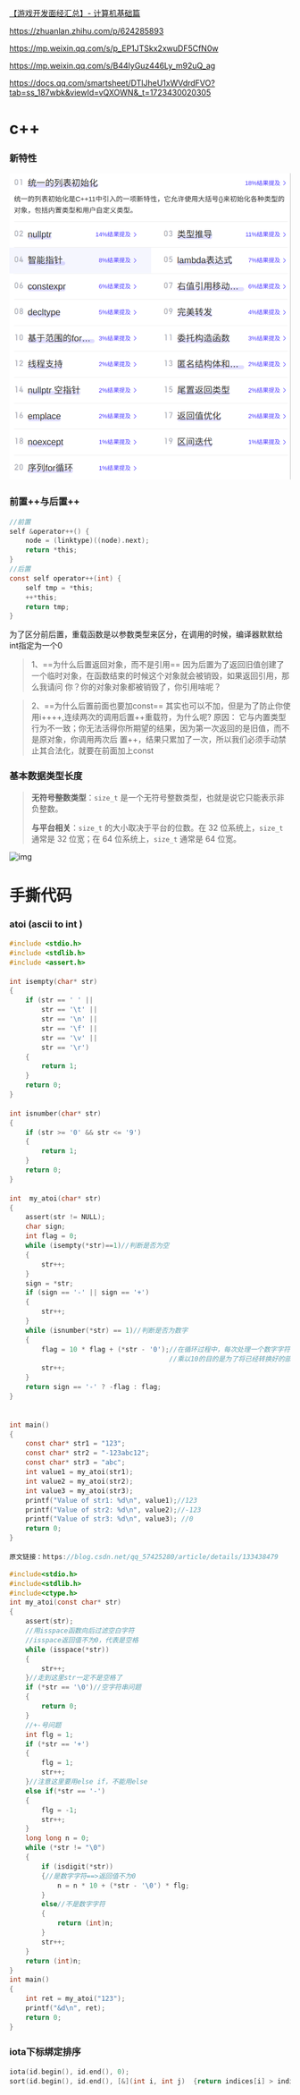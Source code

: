 [【游戏开发面经汇总】- 计算机基础篇](https://zhuanlan.zhihu.com/p/417640759)

https://zhuanlan.zhihu.com/p/624285893

https://mp.weixin.qq.com/s/p_EP1JTSkx2xwuDF5CfN0w

https://mp.weixin.qq.com/s/B44lyGuz446Ly_m92uQ_ag



https://docs.qq.com/smartsheet/DTlJheU1xWVdrdFVO?tab=ss_187wbk&viewId=vQXOWN&_t=1723430020305

# c++

### 新特性

![image-20240706150753137](./img/image-20240706150753137.png)

### 前置++与后置++

```c
//前置
self &operator++() {
    node = (linktype)((node).next);
    return *this;
}
//后置
const self operator++(int) {
    self tmp = *this;
    ++*this;
    return tmp;
}
```

为了区分前后置，重载函数是以参数类型来区分，在调⽤的时候，编译器默默给int指定为⼀个0

> 1、==为什么后置返回对象，⽽不是引⽤==
> 因为后置为了返回旧值创建了⼀个临时对象，在函数结束的时候这个对象就会被销毁，如果返回引⽤，那么我请问
> 你？你的对象对象都被销毁了，你引⽤啥呢？

> 2、==为什么后置前⾯也要加const==
> 其实也可以不加，但是为了防⽌你使⽤i++++,连续两次的调⽤后置++重载符，为什么呢?
> 原因：
> 它与内置类型⾏为不⼀致；你⽆法活得你所期望的结果，因为第⼀次返回的是旧值，⽽不是原对象，你调⽤两次后
> 置++，结果只累加了⼀次，所以我们必须⼿动禁⽌其合法化，就要在前⾯加上const  



### 基本数据类型长度

> **无符号整数类型**：`size_t` 是一个无符号整数类型，也就是说它只能表示非负整数。
>
> **与平台相关**：`size_t` 的大小取决于平台的位数。在 32 位系统上，`size_t` 通常是 32 位宽；在 64 位系统上，`size_t` 通常是 64 位宽。

![img](https://img2.baidu.com/it/u=844834421,2336424125&fm=253&fmt=auto&app=138&f=PNG?w=661&h=500)





# 手撕代码

### atoi (ascii to int )

```c
#include <stdio.h>
#include <stdlib.h>﻿
#include <assert.h>

int isempty(char* str)
{
    if (str == ' ' ||
        str == '\t' ||
        str == '\n' ||
        str == '\f' ||
        str == '\v' ||
        str == '\r')
    {
        return 1;
    }
    return 0;
}

int isnumber(char* str)
{
    if (str >= '0' && str <= '9')
    {
        return 1;
    }
    return 0;
}

int  my_atoi(char* str)
{
    assert(str != NULL);
    char sign;
    int flag = 0;
    while (isempty(*str)==1)//判断是否为空
    {
        str++;
    }
    sign = *str;
    if (sign == '-' || sign == '+')
    {
        str++;
    }
    while (isnumber(*str) == 1)//判断是否为数字
    {
        flag = 10 * flag + (*str - '0');//在循环过程中，每次处理一个数字字符时，我们需要将其转换成对应的整数值，并将其累加到已经转换好的部分上。
                                        //乘以10的目的是为了将已经转换好的部分向左移动一位，为新的数字字符腾出位置。
        str++;
    }
    return sign == '-' ? -flag : flag;
}


int main()
{
    const char* str1 = "123";
    const char* str2 = "-123abc12";
    const char* str3 = "abc";
    int value1 = my_atoi(str1);
    int value2 = my_atoi(str2);
    int value3 = my_atoi(str3); 
    printf("Value of str1: %d\n", value1);//123
    printf("Value of str2: %d\n", value2);//-123
    printf("Value of str3: %d\n", value3); //0
    return 0;
}
                        
原文链接：https://blog.csdn.net/qq_57425280/article/details/133438479
```

```c
#include<stdio.h>
#include<stdlib.h>
#include<ctype.h>
int my_atoi(const char* str)
{
	assert(str);
	//用isspace函数向后过滤空白字符
	//isspace返回值不为0，代表是空格
	while (isspace(*str))
	{
		str++;
	}//走到这里str一定不是空格了
	if (*str == '\0')//空字符串问题
	{
		return 0;
	}
	//+-号问题
	int flg = 1;
	if (*str == '+')
	{
		flg = 1;
		str++;
	}//注意这里要用else if，不能用else
	else if(*str == '-')
	{
		flg = -1;
		str++;
	}
	long long n = 0;
	while (*str != "\0")
	{
		if (isdigit(*str))
		{//是数字字符==>返回值不为0
			n = n * 10 + (*str - '\0') * flg;
		}
		else//不是数字字符
		{
			return (int)n;
		}
		str++;
	}
	return (int)n;
}
int main()
{
	int ret = my_atoi("123");
	printf("&d\n", ret);
	return 0;
}
```



### iota下标绑定排序

```c
iota(id.begin(), id.end(), 0);
sort(id.begin(), id.end(), [&](int i, int j)  {return indices[i] > indices[j];});
```

